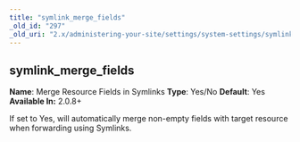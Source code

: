 ```yaml
---
title: "symlink_merge_fields"
_old_id: "297"
_old_uri: "2.x/administering-your-site/settings/system-settings/symlink_merge_fields"
---
```


## symlink\_merge\_fields

**Name**: Merge Resource Fields in Symlinks
**Type**: Yes/No
**Default**: Yes
**Available In:** 2.0.8+

If set to Yes, will automatically merge non-empty fields with target resource when forwarding using Symlinks.
